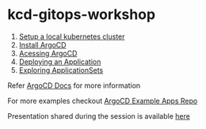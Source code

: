 # kcd-gitops-workshop

1. [Setup a local kubernetes cluster](docs/local_cluster_setup.md)
2. [Install ArgoCD](docs/argocd-installation.md)
3. [Acessing ArgoCD](docs/accessing-argocd.md)
4. [Deploying an Application](docs/deploying-an-application.md)
5. [Exploring ApplicationSets](docs/exploring-application-set.md)


Refer [ArgoCD Docs](https://argo-cd.readthedocs.io/en/stable/) for more information

For more examples checkout [ArgoCD Example Apps Repo](https://github.com/argoproj/argocd-example-apps.git)

Presentation shared during the session is available [here](presentation/)